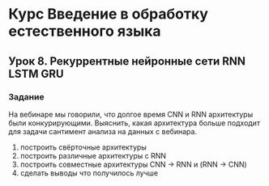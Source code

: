 # Курс Введение в обработку естественного языка

## Урок 8. Рекуррентные нейронные сети RNN LSTM GRU

### Задание

На вебинаре мы говорили, что долгое время CNN и RNN архитектуры были конкурирующими. 
Выяснить, какая архитектура больше подходит для задачи сантимент анализа на данных с вебинара.

1. построить свёрточные архитектуры
2. построить различные архитектуры с RNN
3. построить совместные архитектуры CNN -> RNN и (RNN -> CNN)
4. сделать выводы что получилось лучше

